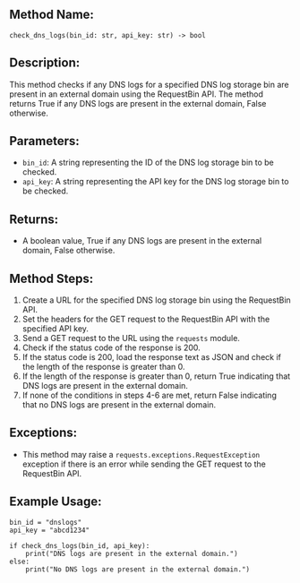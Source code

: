## Method Name:

`check_dns_logs(bin_id: str, api_key: str) -> bool`

## Description:

This method checks if any DNS logs for a specified DNS log storage bin are present in an external domain using the RequestBin API. The method returns True if any DNS logs are present in the external domain, False otherwise.

## Parameters:

-   `bin_id`: A string representing the ID of the DNS log storage bin to be checked.
-   `api_key`: A string representing the API key for the DNS log storage bin to be checked.

## Returns:

-   A boolean value, True if any DNS logs are present in the external domain, False otherwise.

## Method Steps:

1.  Create a URL for the specified DNS log storage bin using the RequestBin API.
2.  Set the headers for the GET request to the RequestBin API with the specified API key.
3.  Send a GET request to the URL using the `requests` module.
4.  Check if the status code of the response is 200.
5.  If the status code is 200, load the response text as JSON and check if the length of the response is greater than 0.
6.  If the length of the response is greater than 0, return True indicating that DNS logs are present in the external domain.
7.  If none of the conditions in steps 4-6 are met, return False indicating that no DNS logs are present in the external domain.

## Exceptions:

-   This method may raise a `requests.exceptions.RequestException` exception if there is an error while sending the GET request to the RequestBin API.

## Example Usage:
```
bin_id = "dnslogs"
api_key = "abcd1234"

if check_dns_logs(bin_id, api_key):
    print("DNS logs are present in the external domain.")
else:
    print("No DNS logs are present in the external domain.")
```



